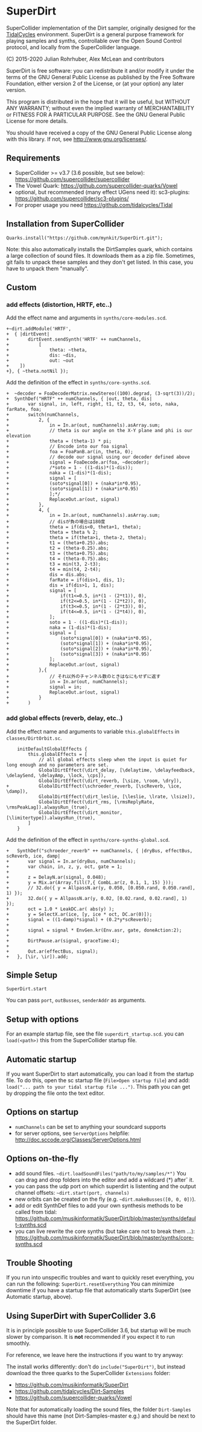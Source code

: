 # SuperDirt

SuperCollider implementation of the Dirt sampler, originally designed
for the [TidalCycles](https://github.com/tidalcycles/tidal)
environment. SuperDirt is a general purpose framework for playing
samples and synths, controllable over the Open Sound Control protocol,
and locally from the SuperCollider language.

(C) 2015-2020 Julian Rohrhuber, Alex McLean and contributors

SuperDirt is free software: you can redistribute it and/or modify it
under the terms of the GNU General Public License as published by the
Free Software Foundation, either version 2 of the License, or (at your
option) any later version.

This program is distributed in the hope that it will be useful, but
WITHOUT ANY WARRANTY; without even the implied warranty of
MERCHANTABILITY or FITNESS FOR A PARTICULAR PURPOSE.  See the GNU
General Public License for more details.

You should have received a copy of the GNU General Public License
along with this library.  If not, see <http://www.gnu.org/licenses/>.

## Requirements

* SuperCollider >= v3.7 (3.6 possible, but see below): https://github.com/supercollider/supercollider
* The Vowel Quark: https://github.com/supercollider-quarks/Vowel
* optional, but recommended (many effect UGens need it): sc3-plugins: https://github.com/supercollider/sc3-plugins/
* For proper usage you need https://github.com/tidalcycles/Tidal

## Installation from SuperCollider
```
Quarks.install("https://github.com/mynkit/SuperDirt.git");
```
Note: this also automatically installs the DirtSamples quark, which contains a large collection of sound files. It downloads them as a zip file. Sometimes, git fails to unpack these samples and they don't get listed. In this case, you have to unpack them "manually".

## Custom

### add effects (distortion, HRTF, etc..)

Add the effect name and arguments in `synths/core-modules.scd`.

```diff_supercollider
+~dirt.addModule('HRTF',
+  { |dirtEvent|
+		dirtEvent.sendSynth('HRTF' ++ numChannels,
+			[
+				theta: ~theta,
+				dis: ~dis,
+				out: ~out
+    ])
+}, { ~theta.notNil });
```

Add the definition of the effect in `synths/core-synths.scd`.

```diff_supercollider
+  ~decoder = FoaDecoderMatrix.newStereo((100).degrad, (3-sqrt(3))/2);
+  SynthDef("HRTF" ++ numChannels, { |out, theta, dis|
+		var signal, in, left, right, t1, t2, t3, t4, soto, naka, farRate, foa;
+		switch(numChannels,
+			2, {
+				in = In.ar(out, numChannels).asArray.sum;
+				// theta is our angle on the X-Y plane and phi is our elevation
+				theta = (theta-1) * pi;
+				// Encode into our foa signal
+				foa = FoaPanB.ar(in, theta, 0);
+				// decode our signal using our decoder defined above
+				signal = FoaDecode.ar(foa, ~decoder);
+				/*soto = 1 - ((1-dis)*(1-dis));
+				naka = (1-dis)*(1-dis);
+				signal = [
+				(soto*signal[0]) + (naka*in*0.95),
+				(soto*signal[1]) + (naka*in*0.95)
+				];*/
+				ReplaceOut.ar(out, signal)
+			},
+			4, {
+				in = In.ar(out, numChannels).asArray.sum;
+				// disが負の場合は180度
+				theta = if(dis<0, theta+1, theta);
+				theta = theta % 2;
+				theta = if(theta>1, theta-2, theta);
+				t1 = (theta+0.25).abs;
+				t2 = (theta-0.25).abs;
+				t3 = (theta+0.75).abs;
+				t4 = (theta-0.75).abs;
+				t3 = min(t3, 2-t3);
+				t4 = min(t4, 2-t4);
+				dis = dis.abs;
+				farRate = if(dis>1, dis, 1);
+				dis = if(dis>1, 1, dis);
+				signal = [
+					if(t1<=0.5, in*(1 - (2*t1)), 0),
+					if(t2<=0.5, in*(1 - (2*t2)), 0),
+					if(t3<=0.5, in*(1 - (2*t3)), 0),
+					if(t4<=0.5, in*(1 - (2*t4)), 0),
+				];
+				soto = 1 - ((1-dis)*(1-dis));
+				naka = (1-dis)*(1-dis);
+				signal = [
+					(soto*signal[0]) + (naka*in*0.95),
+					(soto*signal[1]) + (naka*in*0.95),
+					(soto*signal[2]) + (naka*in*0.95),
+					(soto*signal[3]) + (naka*in*0.95)
+				];
+				ReplaceOut.ar(out, signal)
+			},{
+				// それ以外のチャンネル数のときはなにもせずに返す
+				in = In.ar(out, numChannels);
+				signal = in;
+				ReplaceOut.ar(out, signal)
+			}
+		)
```

### add global effects (reverb, delay, etc..)

Add the effect name and arguments to variable `this.globalEffects` in `classes/DirtOrbit.sc`.

```diff_supercollider
	initDefaultGlobalEffects {
		this.globalEffects = [
			// all global effects sleep when the input is quiet for long enough and no parameters are set.
			GlobalDirtEffect(\dirt_delay, [\delaytime, \delayfeedback, \delaySend, \delayAmp, \lock, \cps]),
			GlobalDirtEffect(\dirt_reverb, [\size, \room, \dry]),
+			GlobalDirtEffect(\schroeder_reverb, [\scReverb, \ice, \damp]),
			GlobalDirtEffect(\dirt_leslie, [\leslie, \lrate, \lsize]),
			GlobalDirtEffect(\dirt_rms, [\rmsReplyRate, \rmsPeakLag]).alwaysRun_(true),
			GlobalDirtEffect(\dirt_monitor, [\limitertype]).alwaysRun_(true),
		]
	}
```

Add the definition of the effect in `synths/core-synths-global.scd`.

```diff_supercollider
+	SynthDef("schroeder_reverb" ++ numChannels, { |dryBus, effectBus, scReverb, ice, damp|
+		var signal = In.ar(dryBus, numChannels);
+		var chain, in, z, y, oct, gate = 1;
+
+		z = DelayN.ar(signal, 0.048);
+		y = Mix.ar(Array.fill(7,{ CombL.ar(z, 0.1, 1, 15) }));
+		// 32.do({ y = AllpassN.ar(y, 0.050, [0.050.rand, 0.050.rand], 1) });
+		32.do({ y = AllpassN.ar(y, 0.02, [0.02.rand, 0.02.rand], 1) });
+		oct = 1.0 * LeakDC.ar( abs(y) );
+		y = SelectX.ar(ice, [y, ice * oct, DC.ar(0)]);
+		signal = ((1-damp)*signal) + (0.2*y*scReverb);
+
+		signal = signal * EnvGen.kr(Env.asr, gate, doneAction:2);
+
+		DirtPause.ar(signal, graceTime:4);
+
+		Out.ar(effectBus, signal);
+	}, [\ir, \ir]).add;
```

## Simple Setup

`SuperDirt.start`

You can pass `port`, `outBusses`, `senderAddr` as arguments.

## Setup with options

For an example startup file, see the file `superdirt_startup.scd`. you can `load(<path>)` this from the SuperCollider startup file.

## Automatic startup
If you want SuperDirt to start automatically, you can load it from the startup file. To do this, open the sc startup file (```File>Open startup file```) and add: ```load("... path to your tidal startup file ...")```. This path you can get by dropping the file onto the text editor.


## Options on startup
- `numChannels` can be set to anything your soundcard supports
- for server options, see `ServerOptions` helpfile: http://doc.sccode.org/Classes/ServerOptions.html

## Options on-the-fly
- add sound files. `~dirt.loadSoundFiles("path/to/my/samples/*")` You can drag and drop folders into the editor and add a wildcard (*) after˘ it.
- you can pass the udp port on which superdirt is listenting and the output channel offsets: `~dirt.start(port, channels)`
- new orbits can be created on the fly (e.g. `~dirt.makeBusses([0, 0, 0])`).
- add or edit SynthDef files to add your own synthesis methods to be called from tidal: https://github.com/musikinformatik/SuperDirt/blob/master/synths/default-synths.scd
- you can live rewrite the core synths (but take care not to break them ...): https://github.com/musikinformatik/SuperDirt/blob/master/synths/core-synths.scd

## Trouble Shooting
 If you run into unspecific troubles and want to quickly reset everything, you can run the following: `SuperDirt.resetEverything`
You can minimize downtime if you have a startup file that automatically starts SuperDirt (see Automatic startup, above).


## Using SuperDirt with SuperCollider 3.6
It is in principle possible to use SuperCollider 3.6, but startup will be much slower by comparison. It is **not** recommended if you expect it to run smoothly.

For reference, we leave here the instructions if you want to try anyway:

The install works differently: don't do `include("SuperDirt")`, but instead download the three quarks to the SuperCollider `Extensions` folder:
- https://github.com/musikinformatik/SuperDirt
- https://github.com/tidalcycles/Dirt-Samples
- https://github.com/supercollider-quarks/Vowel

Note that for automatically loading the sound files, the folder `Dirt-Samples` should have this name (not Dirt-Samples-master e.g.) and should be next to the SuperDirt folder.
